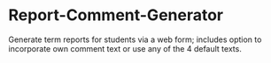 # Report-Comment-Generator
Generate term reports for students via a web form; includes option to incorporate own comment text or use any of the 4 default texts.
